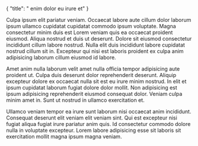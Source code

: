 {
  "title": " enim dolor eu irure et"
}

Culpa ipsum elit pariatur veniam. Occaecat labore aute cillum dolor laborum ipsum ullamco cupidatat cupidatat commodo ipsum voluptate. Magna consectetur minim duis est Lorem veniam quis ea occaecat proident eiusmod. Aliqua nostrud et duis ut deserunt. Dolore sit eiusmod consectetur incididunt cillum labore nostrud. Nulla elit duis incididunt labore cupidatat nostrud cillum sit in. Excepteur qui nisi est laboris proident ex culpa anim adipisicing laborum cillum eiusmod id labore.

Amet anim nulla laborum velit amet nulla officia tempor adipisicing aute proident ut. Culpa duis deserunt dolor reprehenderit deserunt. Aliquip excepteur dolore ex occaecat nulla sit est eu irure minim nostrud. In elit et ipsum cupidatat laborum fugiat dolore dolor mollit. Non adipisicing est ipsum adipisicing reprehenderit eiusmod consequat dolor. Veniam culpa minim amet in. Sunt ut nostrud in ullamco exercitation et.

Ullamco veniam tempor ea irure sunt laborum nisi occaecat anim incididunt. Consequat deserunt elit veniam elit veniam sint. Qui est excepteur nisi fugiat aliqua fugiat irure pariatur anim quis. Id consectetur commodo dolore nulla in voluptate excepteur. Lorem labore adipisicing esse sit laboris sit exercitation mollit magna ipsum magna veniam.